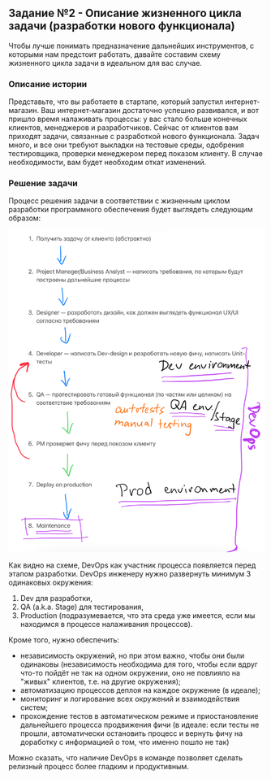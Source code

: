 ## Задание №2 - Описание жизненного цикла задачи (разработки нового функционала)

Чтобы лучше понимать предназначение дальнейших инструментов, с которыми нам предстоит работать, давайте 
составим схему жизненного цикла задачи в идеальном для вас случае.

### Описание истории

Представьте, что вы работаете в стартапе, который запустил интернет-магазин. Ваш интернет-магазин достаточно успешно развивался, и вот пришло время налаживать процессы: у вас стало больше конечных клиентов, менеджеров и разработчиков. Сейчас от клиентов вам приходят задачи, связанные с разработкой нового функционала. Задач много, и все они требуют выкладки на тестовые среды, одобрения тестировщика, проверки менеджером перед показом клиенту. В случае необходимости, вам будет необходим откат изменений. 

### Решение задачи
Процесс решения задачи в соответствии с жизненным циклом разработки программного обеспечения будет выглядеть следующим образом:

![cycle](task_01_02.png)

Как видно на схеме, DevOps как участник процесса появляется перед этапом разработки. 
DevOps инженеру нужно развернуть минимум 3 одинаковых окружения: 
1. Dev для разработки, 
2. QA (a.k.a. Stage) для тестирования,
3. Production (подразумевается, что эта среда уже имеется, если мы находимся в процессе налаживания процессов).

Кроме того, нужно обеспечить:
 - независимость окружений, но при этом важно, чтобы они были одинаковы (независимость необходима для того, чтобы если вдруг что-то пойдёт не так на одном окружении, оно не повлияло на "живых" клиентов, т.е. на другие окружения);
 - автоматизацию процессов деплоя на каждое окружение (в идеале);
 - мониторинг и логирование всех окружений и взаимодействия систем;
 - прохождение тестов в автоматическом режиме и приостановление дальнейшего процесса продвижения фичи (в идеале: если тесты не прошли, автоматически остановить процесс и вернуть фичу на доработку с информацией о том, что именно пошло не так)

Можно сказать, что наличие DevOps в команде позволяет сделать релизный процесс более гладким и продуктивным.
